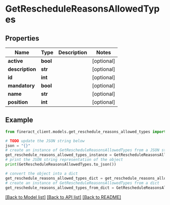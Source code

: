 # GetRescheduleReasonsAllowedTypes


## Properties

Name | Type | Description | Notes
------------ | ------------- | ------------- | -------------
**active** | **bool** |  | [optional] 
**description** | **str** |  | [optional] 
**id** | **int** |  | [optional] 
**mandatory** | **bool** |  | [optional] 
**name** | **str** |  | [optional] 
**position** | **int** |  | [optional] 

## Example

```python
from fineract_client.models.get_reschedule_reasons_allowed_types import GetRescheduleReasonsAllowedTypes

# TODO update the JSON string below
json = "{}"
# create an instance of GetRescheduleReasonsAllowedTypes from a JSON string
get_reschedule_reasons_allowed_types_instance = GetRescheduleReasonsAllowedTypes.from_json(json)
# print the JSON string representation of the object
print(GetRescheduleReasonsAllowedTypes.to_json())

# convert the object into a dict
get_reschedule_reasons_allowed_types_dict = get_reschedule_reasons_allowed_types_instance.to_dict()
# create an instance of GetRescheduleReasonsAllowedTypes from a dict
get_reschedule_reasons_allowed_types_from_dict = GetRescheduleReasonsAllowedTypes.from_dict(get_reschedule_reasons_allowed_types_dict)
```
[[Back to Model list]](../README.md#documentation-for-models) [[Back to API list]](../README.md#documentation-for-api-endpoints) [[Back to README]](../README.md)


